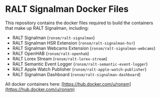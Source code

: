 # RALT Signalman Docker Files

This repository contains the docker files required to build the containers that make up RALT Signalman, including:
* RALT Signalman (```ronsm/ralt-signalman```)
* RALT Signalman HSR Extension (```ronsm/ralt-signalman-hsr```)
* RALT Signalman Webcams Extension (```ronsm/ralt-signalman-webcams```)
* RALT OpenHAB (```ronsm/ralt-openhab```)
* RALT Lorex Stream (```ronsm/ralt-lorex-stream```)
* RALT Semantic Event Logger (```ronsm/ralt-semantic-event-logger```)
* RALT Apple Watch Publisher (```ronsm/ralt-apple-watch-publisher```)
* RALT Signalman Dashboard (```ronsm/ralt-signalman-dashboard```)

All docker containers here: [https://hub.docker.com/u/ronsm](https://hub.docker.com/u/ronsm)
